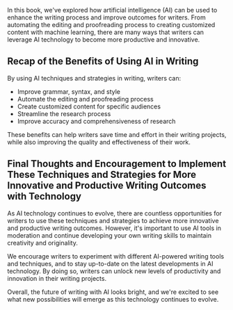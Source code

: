 
In this book, we've explored how artificial intelligence (AI) can be used to enhance the writing process and improve outcomes for writers. From automating the editing and proofreading process to creating customized content with machine learning, there are many ways that writers can leverage AI technology to become more productive and innovative.

Recap of the Benefits of Using AI in Writing
--------------------------------------------

By using AI techniques and strategies in writing, writers can:

* Improve grammar, syntax, and style
* Automate the editing and proofreading process
* Create customized content for specific audiences
* Streamline the research process
* Improve accuracy and comprehensiveness of research

These benefits can help writers save time and effort in their writing projects, while also improving the quality and effectiveness of their work.

Final Thoughts and Encouragement to Implement These Techniques and Strategies for More Innovative and Productive Writing Outcomes with Technology
-------------------------------------------------------------------------------------------------------------------------------------------------

As AI technology continues to evolve, there are countless opportunities for writers to use these techniques and strategies to achieve more innovative and productive writing outcomes. However, it's important to use AI tools in moderation and continue developing your own writing skills to maintain creativity and originality.

We encourage writers to experiment with different AI-powered writing tools and techniques, and to stay up-to-date on the latest developments in AI technology. By doing so, writers can unlock new levels of productivity and innovation in their writing projects.

Overall, the future of writing with AI looks bright, and we're excited to see what new possibilities will emerge as this technology continues to evolve.

